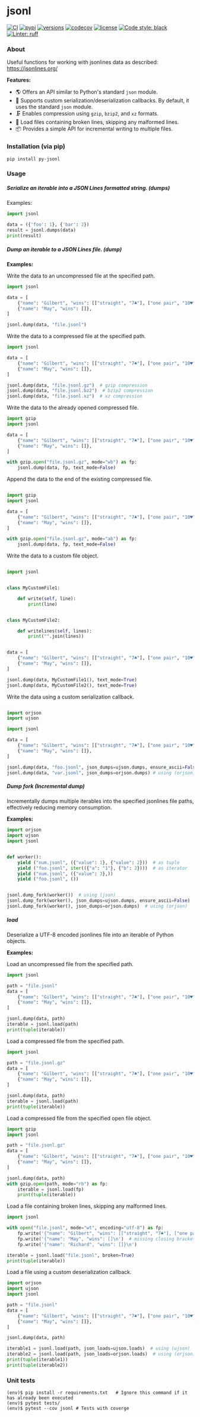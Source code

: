 # jsonl

[![CI](https://github.com/rmoralespp/jsonl/workflows/CI/badge.svg)](https://github.com/rmoralespp/jsonl/actions?query=event%3Arelease+workflow%3ACI)
[![pypi](https://img.shields.io/pypi/v/py-jsonl.svg)](https://pypi.python.org/pypi/py-jsonl)
[![versions](https://img.shields.io/pypi/pyversions/py-jsonl.svg)](https://github.com/rmoralespp/jsonl)
[![codecov](https://codecov.io/gh/rmoralespp/jsonl/branch/main/graph/badge.svg)](https://app.codecov.io/gh/rmoralespp/jsonl)
[![license](https://img.shields.io/github/license/rmoralespp/jsonl.svg)](https://github.com/rmoralespp/jsonl/blob/main/LICENSE)
[![Code style: black](https://img.shields.io/badge/code%20style-black-000000.svg)](https://github.com/psf/black)
[![Linter: ruff](https://img.shields.io/badge/linter-_ruff-orange)](https://github.com/charliermarsh/ruff)

### About

Useful functions for working with jsonlines data as described: https://jsonlines.org/

**Features:**

- 🌎 Offers an API similar to Python's standard `json` module.
- 🚀 Supports custom serialization/deserialization callbacks. By default, it uses the standard `json` module.
- 🗜️ Enables compression using `gzip`, `bzip2`, and `xz` formats.
- 🔧 Load files containing broken lines, skipping any malformed lines.
- 📦 Provides a simple API for incremental writing to multiple files.

### Installation (via pip)

```pip install py-jsonl```

### Usage

##### Serialize an iterable into a JSON Lines formatted string. (dumps)

Examples:

```python
import jsonl

data = ({'foo': 1}, {'bar': 2})
result = jsonl.dumps(data)
print(result)
```

##### Dump an iterable to a JSON Lines file. (dump)

**Examples:**

Write the data to an uncompressed file at the specified path.

```python
import jsonl

data = [
    {"name": "Gilbert", "wins": [["straight", "7♣"], ["one pair", "10♥"]]},
    {"name": "May", "wins": []},
]

jsonl.dump(data, "file.jsonl")
```

Write the data to a compressed file at the specified path.

```python
import jsonl

data = [
    {"name": "Gilbert", "wins": [["straight", "7♣"], ["one pair", "10♥"]]},
    {"name": "May", "wins": []},
]

jsonl.dump(data, "file.jsonl.gz")  # gzip compression
jsonl.dump(data, "file.jsonl.bz2")  # bzip2 compression
jsonl.dump(data, "file.jsonl.xz")  # xz compression
```

Write the data to the already opened compressed file.

```python
import gzip
import jsonl

data = [
    {"name": "Gilbert", "wins": [["straight", "7♣"], ["one pair", "10♥"]]},
    {"name": "May", "wins": []},
]

with gzip.open("file.jsonl.gz", mode="wb") as fp:
    jsonl.dump(data, fp, text_mode=False)
```

Append the data to the end of the existing compressed file.

```python

import gzip
import jsonl

data = [
    {"name": "Gilbert", "wins": [["straight", "7♣"], ["one pair", "10♥"]]},
    {"name": "May", "wins": []},
]

with gzip.open("file.jsonl.gz", mode="ab") as fp:
    jsonl.dump(data, fp, text_mode=False)
```

Write the data to a custom file object.

```python

import jsonl


class MyCustomFile1:

    def write(self, line):
        print(line)


class MyCustomFile2:

    def writelines(self, lines):
        print("".join(lines))


data = [
    {"name": "Gilbert", "wins": [["straight", "7♣"], ["one pair", "10♥"]]},
    {"name": "May", "wins": []},
]

jsonl.dump(data, MyCustomFile1(), text_mode=True)
jsonl.dump(data, MyCustomFile2(), text_mode=True)
```

Write the data using a custom serialization callback.

```python

import orjson
import ujson

import jsonl

data = [
    {"name": "Gilbert", "wins": [["straight", "7♣"], ["one pair", "10♥"]]},
    {"name": "May", "wins": []},
]

jsonl.dump(data, "foo.jsonl", json_dumps=ujson.dumps, ensure_ascii=False) # using (ujson)
jsonl.dump(data, "var.jsonl", json_dumps=orjson.dumps) # using (orjson)
```

##### Dump fork (Incremental dump)

Incrementally dumps multiple iterables into the specified jsonlines file paths,
effectively reducing memory consumption.

**Examples:**

```python
import orjson
import ujson
import jsonl


def worker():
    yield ("num.jsonl", ({"value": 1}, {"value": 2}))  # as tuple
    yield ("foo.jsonl", iter(({"a": "1"}, {"b": 2})))  # as iterator
    yield ("num.jsonl", ({"value": 3},))
    yield ("foo.jsonl", ())


jsonl.dump_fork(worker())  # using (json)
jsonl.dump_fork(worker(), json_dumps=ujson.dumps, ensure_ascii=False)  # using (ujson)
jsonl.dump_fork(worker(), json_dumps=orjson.dumps)  # using (orjson)
```

##### load

Deserialize a UTF-8 encoded jsonlines file into an iterable of Python objects.

**Examples:**

Load an uncompressed file from the specified path.

```python
import jsonl

path = "file.jsonl"
data = [
    {"name": "Gilbert", "wins": [["straight", "7♣"], ["one pair", "10♥"]]},
    {"name": "May", "wins": []},
]

jsonl.dump(data, path)
iterable = jsonl.load(path)
print(tuple(iterable))
```

Load a compressed file from the specified path.

```python
import jsonl

path = "file.jsonl.gz"
data = [
    {"name": "Gilbert", "wins": [["straight", "7♣"], ["one pair", "10♥"]]},
    {"name": "May", "wins": []},
]

jsonl.dump(data, path)
iterable = jsonl.load(path)
print(tuple(iterable))
```

Load a compressed file from the specified open file object.

```python
import gzip
import jsonl

path = "file.jsonl.gz"
data = [
    {"name": "Gilbert", "wins": [["straight", "7♣"], ["one pair", "10♥"]]},
    {"name": "May", "wins": []},
]

jsonl.dump(data, path)
with gzip.open(path, mode="rb") as fp:
    iterable = jsonl.load(fp)
    print(tuple(iterable))
```

Load a file containing broken lines, skipping any malformed lines.

```python
import jsonl

with open("file.jsonl", mode="wt", encoding="utf-8") as fp:
    fp.write('{"name": "Gilbert", "wins": [["straight", "7♣"], ["one pair", "10♥"]}\n')
    fp.write('{"name": "May", "wins": []\n')  # missing closing bracket
    fp.write('{"name": "Richard", "wins": []}\n')

iterable = jsonl.load("file.jsonl", broken=True)
print(tuple(iterable))
```

Load a file using a custom deserialization callback.

```python
import orjson
import ujson
import jsonl

path = "file.jsonl"
data = [
    {"name": "Gilbert", "wins": [["straight", "7♣"], ["one pair", "10♥"]]},
    {"name": "May", "wins": []},
]

jsonl.dump(data, path)

iterable1 = jsonl.load(path, json_loads=ujson.loads)  # using (ujson)
iterable2 = jsonl.load(path, json_loads=orjson.loads)  # using (orjson)
print(tuple(iterable1))
print(tuple(iterable2))
```

### Unit tests

```
(env)$ pip install -r requirements.txt   # Ignore this command if it has already been executed
(env)$ pytest tests/
(env)$ pytest --cov jsonl # Tests with coverge
```
